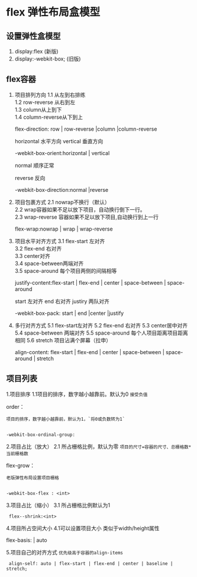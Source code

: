 # flex 弹性布局盒模型
## 设置弹性盒模型
1. display:flex (新版)
2. display:-webkit-box; (旧版)
## flex容器
1. 项目排列方向
  1.1 从左到右排练 <br>
  1.2 row-reverse 从右到左<br>
  1.3 column从上到下<br>
  1.4 column-reverse从下到上<br>


     flex-direction: row | row-reverse |column |column-reverse


    horizontal 水平方向
    vertical 垂直方向

    -webkit-box-orient:horizontal | vertical

    normal 顺序正常

    reverse 反向

    -webkit-box-direction:normal |reverse
2. 项目包裹方式
  2.1 nowrap不换行（默认）<br>
  2.2 wrap容器如果不足以放下项目，自动换行倒下一行。<br>
  2.3  wrap-reverse 容器如果不足以放下项目,自动换行到上一行<br>


      flex-wrap:nowrap | wrap | wrap-reverse

3. 项目水平对齐方式
    3.1 flex-start 左对齐 <br>
    3.2 flex-end 右对齐 <br>
    3.3 center对齐<br>
    3.4 space-between两端对齐<br>
    3.5 space-around 每个项目两侧的间隔相等<br>


     justify-content:flex-start | flex-end | center | space-between | space-around


    start 左对齐
    end 右对齐
    justiry 两队对齐



    -webkit-box-pack: start | end |center |justify



5. 多行对齐方式
  5.1 flex-start左对齐
  5.2 flex-end 右对齐
  5.3 center居中对齐
  5.4 space-between 两端对齐
  5.5 space-around 每个人项目距离项目距离相同
  5.6 stretch 项目沾满个屏幕（拉申）



    align-content:  flex-start | flex-end | center | space-between | space-around | stretch


## 项目列表
1.项目排序
  1.1项目的排序，数字越小越靠前。默认为0 `接受负值`


  order：<int>


    项目的排序，数字越小越靠前，默认为1，`将0或负数转为1`


    -webkit-box-ordinal-group:
2.项目占比（放大）
  2.1 所占栅格比例，默认为零 `项目的尺寸=容器的尺寸、总栅格数*当前栅格数`


  flex-grow：<int>


    老版弹性布局设置项目栅格


    -webkit-box-flex : <int>



3.项目占比（缩小）
  3.1 所占栅格比例默认为1



     flex--shrink:<int>



4.项目所占空间大小
  4.1可以设置项目大小 类似于width/height属性



  flex-basis:<size> | auto




5.项目自己的对齐方式 `优先级高于容器的align-items`



     align-self: auto | flex-start | flex-end | center | baseline | stretch;


     
